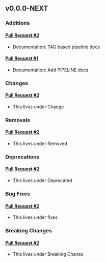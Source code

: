 ## v0.0.0-NEXT

### Additions

#### [Pull Request #2](https://github.com/Maahsome/bwca/pull/2)

- Documentation: TAG based pipeline docs

#### [Pull Request #1](https://github.com/Maahsome/bwca/pull/1)

- Documentation: Add PIPELINE docs


### Changes

#### [Pull Request #2](https://github.com/Maahsome/bwca/pull/2)

- This lives under Change


### Removals

#### [Pull Request #2](https://github.com/Maahsome/bwca/pull/2)

- This lives under Removed


### Deprecations

#### [Pull Request #2](https://github.com/Maahsome/bwca/pull/2)

- This lives under Deprecated


### Bug Fixes

#### [Pull Request #2](https://github.com/Maahsome/bwca/pull/2)

- This lives under fixes


### Breaking Changes

#### [Pull Request #2](https://github.com/Maahsome/bwca/pull/2)

- This lives under Breaking Chanes

